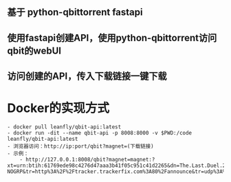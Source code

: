 ## 基于 python-qbittorrent fastapi
## 使用fastapi创建API，使用python-qbittorrent访问qbit的webUI
## 访问创建的API，传入下载链接一键下载

# Docker的实现方式
    - docker pull leanfly/qbit-api:latest
    - docker run -dit --name qbit-api -p 8008:8000 -v $PWD:/code leanfly/qbit-api:latest
    - 浏览器访问：http://ip:port/qbit?magnet=(下载链接)
    - 示例：
        - http://127.0.0.1:8008/qbit?magnet=magnet:?xt=urn:btih:61769ede98c4276d47aaa3b41f05c951c41d2265&dn=The.Last.Duel.2021.1080p.WEBRip.DD2.0.x264-NOGRP&tr=http%3A%2F%2Ftracker.trackerfix.com%3A80%2Fannounce&tr=udp%3A%2F%2F9.rarbg.me%3A2820&tr=udp%3A%2F%2F9.rarbg.to%3A2770&tr=udp%3A%2F%2Ftracker.thinelephant.org%3A12800&tr=udp%3A%2F%2Ftracker.fatkhoala.org%3A13800
